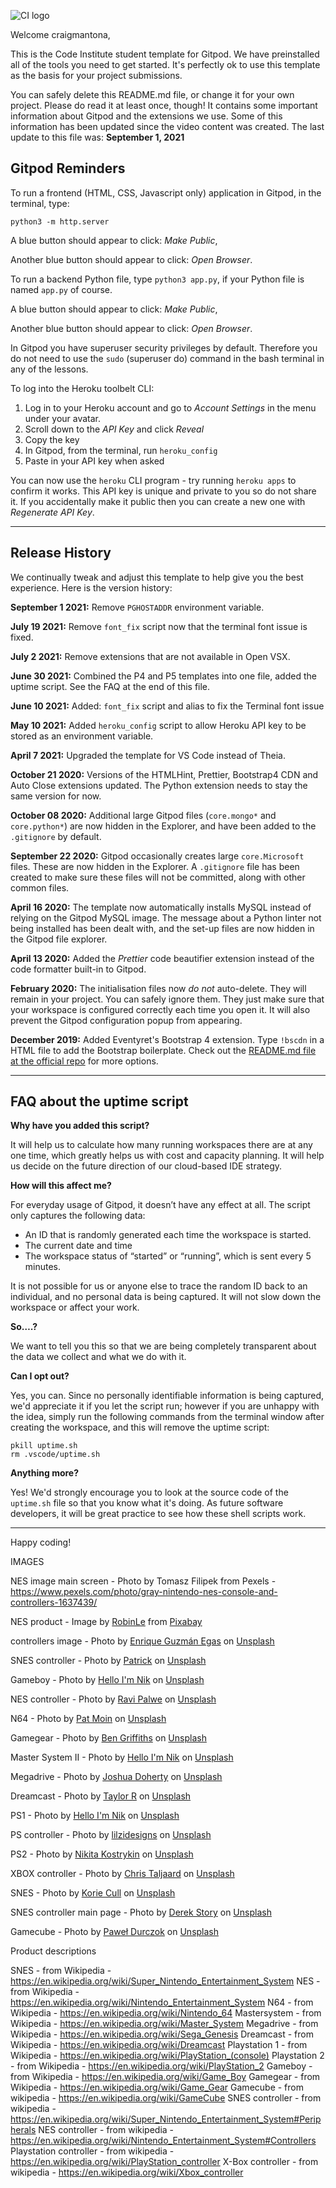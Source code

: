 ![CI logo](https://codeinstitute.s3.amazonaws.com/fullstack/ci_logo_small.png)

Welcome craigmantona,

This is the Code Institute student template for Gitpod. We have preinstalled all of the tools you need to get started. It's perfectly ok to use this template as the basis for your project submissions.

You can safely delete this README.md file, or change it for your own project. Please do read it at least once, though! It contains some important information about Gitpod and the extensions we use. Some of this information has been updated since the video content was created. The last update to this file was: **September 1, 2021**

## Gitpod Reminders

To run a frontend (HTML, CSS, Javascript only) application in Gitpod, in the terminal, type:

`python3 -m http.server`

A blue button should appear to click: _Make Public_,

Another blue button should appear to click: _Open Browser_.

To run a backend Python file, type `python3 app.py`, if your Python file is named `app.py` of course.

A blue button should appear to click: _Make Public_,

Another blue button should appear to click: _Open Browser_.

In Gitpod you have superuser security privileges by default. Therefore you do not need to use the `sudo` (superuser do) command in the bash terminal in any of the lessons.

To log into the Heroku toolbelt CLI:

1. Log in to your Heroku account and go to *Account Settings* in the menu under your avatar.
2. Scroll down to the *API Key* and click *Reveal*
3. Copy the key
4. In Gitpod, from the terminal, run `heroku_config`
5. Paste in your API key when asked

You can now use the `heroku` CLI program - try running `heroku apps` to confirm it works. This API key is unique and private to you so do not share it. If you accidentally make it public then you can create a new one with _Regenerate API Key_.

------

## Release History

We continually tweak and adjust this template to help give you the best experience. Here is the version history:

**September 1 2021:** Remove `PGHOSTADDR` environment variable.

**July 19 2021:** Remove `font_fix` script now that the terminal font issue is fixed.

**July 2 2021:** Remove extensions that are not available in Open VSX.

**June 30 2021:** Combined the P4 and P5 templates into one file, added the uptime script. See the FAQ at the end of this file.

**June 10 2021:** Added: `font_fix` script and alias to fix the Terminal font issue

**May 10 2021:** Added `heroku_config` script to allow Heroku API key to be stored as an environment variable.

**April 7 2021:** Upgraded the template for VS Code instead of Theia.

**October 21 2020:** Versions of the HTMLHint, Prettier, Bootstrap4 CDN and Auto Close extensions updated. The Python extension needs to stay the same version for now.

**October 08 2020:** Additional large Gitpod files (`core.mongo*` and `core.python*`) are now hidden in the Explorer, and have been added to the `.gitignore` by default.

**September 22 2020:** Gitpod occasionally creates large `core.Microsoft` files. These are now hidden in the Explorer. A `.gitignore` file has been created to make sure these files will not be committed, along with other common files.

**April 16 2020:** The template now automatically installs MySQL instead of relying on the Gitpod MySQL image. The message about a Python linter not being installed has been dealt with, and the set-up files are now hidden in the Gitpod file explorer.

**April 13 2020:** Added the _Prettier_ code beautifier extension instead of the code formatter built-in to Gitpod.

**February 2020:** The initialisation files now _do not_ auto-delete. They will remain in your project. You can safely ignore them. They just make sure that your workspace is configured correctly each time you open it. It will also prevent the Gitpod configuration popup from appearing.

**December 2019:** Added Eventyret's Bootstrap 4 extension. Type `!bscdn` in a HTML file to add the Bootstrap boilerplate. Check out the <a href="https://github.com/Eventyret/vscode-bcdn" target="_blank">README.md file at the official repo</a> for more options.

------

## FAQ about the uptime script

**Why have you added this script?**

It will help us to calculate how many running workspaces there are at any one time, which greatly helps us with cost and capacity planning. It will help us decide on the future direction of our cloud-based IDE strategy.

**How will this affect me?**

For everyday usage of Gitpod, it doesn’t have any effect at all. The script only captures the following data:

- An ID that is randomly generated each time the workspace is started.
- The current date and time
- The workspace status of “started” or “running”, which is sent every 5 minutes.

It is not possible for us or anyone else to trace the random ID back to an individual, and no personal data is being captured. It will not slow down the workspace or affect your work.

**So….?**

We want to tell you this so that we are being completely transparent about the data we collect and what we do with it.

**Can I opt out?**

Yes, you can. Since no personally identifiable information is being captured, we'd appreciate it if you let the script run; however if you are unhappy with the idea, simply run the following commands from the terminal window after creating the workspace, and this will remove the uptime script:

```
pkill uptime.sh
rm .vscode/uptime.sh
```

**Anything more?**

Yes! We'd strongly encourage you to look at the source code of the `uptime.sh` file so that you know what it's doing. As future software developers, it will be great practice to see how these shell scripts work.

---

Happy coding!




IMAGES

NES image main screen - Photo by Tomasz Filipek from Pexels - https://www.pexels.com/photo/gray-nintendo-nes-console-and-controllers-1637439/ 

NES product - Image by <a href="https://pixabay.com/users/robinle-2695228/?utm_source=link-attribution&amp;utm_medium=referral&amp;utm_campaign=image&amp;utm_content=2649705">RobinLe</a> from <a href="https://pixabay.com/?utm_source=link-attribution&amp;utm_medium=referral&amp;utm_campaign=image&amp;utm_content=2649705">Pixabay</a>

controllers image - Photo by <a href="https://unsplash.com/@kike_borland?utm_source=unsplash&utm_medium=referral&utm_content=creditCopyText">Enrique Guzmán Egas</a> on <a href="https://unsplash.com/s/photos/nintendo?utm_source=unsplash&utm_medium=referral&utm_content=creditCopyText">Unsplash</a>
  
SNES controller - Photo by <a href="https://unsplash.com/@pf91_photography?utm_source=unsplash&utm_medium=referral&utm_content=creditCopyText">Patrick</a> on <a href="https://unsplash.com/s/photos/nintendo?utm_source=unsplash&utm_medium=referral&utm_content=creditCopyText">Unsplash</a>
  
Gameboy - Photo by <a href="https://unsplash.com/@helloimnik?utm_source=unsplash&utm_medium=referral&utm_content=creditCopyText">Hello I'm Nik</a> on <a href="https://unsplash.com/s/photos/nintendo?utm_source=unsplash&utm_medium=referral&utm_content=creditCopyText">Unsplash</a>
  
NES controller - Photo by <a href="https://unsplash.com/@ravipalwe?utm_source=unsplash&utm_medium=referral&utm_content=creditCopyText">Ravi Palwe</a> on <a href="https://unsplash.com/s/photos/nintendo?utm_source=unsplash&utm_medium=referral&utm_content=creditCopyText">Unsplash</a>
  
N64 - Photo by <a href="https://unsplash.com/@patsn?utm_source=unsplash&utm_medium=referral&utm_content=creditCopyText">Pat Moin</a> on <a href="https://unsplash.com/s/photos/n64?utm_source=unsplash&utm_medium=referral&utm_content=creditCopyText">Unsplash</a>
  
Gamegear - Photo by <a href="https://unsplash.com/@benofthenorth?utm_source=unsplash&utm_medium=referral&utm_content=creditCopyText">Ben Griffiths</a> on <a href="https://unsplash.com/s/photos/sega?utm_source=unsplash&utm_medium=referral&utm_content=creditCopyText">Unsplash</a>
  
Master System II - Photo by <a href="https://unsplash.com/@helloimnik?utm_source=unsplash&utm_medium=referral&utm_content=creditCopyText">Hello I'm Nik</a> on <a href="https://unsplash.com/s/photos/sega?utm_source=unsplash&utm_medium=referral&utm_content=creditCopyText">Unsplash</a>
  
Megadrive - Photo by <a href="https://unsplash.com/@docs1231?utm_source=unsplash&utm_medium=referral&utm_content=creditCopyText">Joshua Doherty</a> on <a href="https://unsplash.com/s/photos/sega?utm_source=unsplash&utm_medium=referral&utm_content=creditCopyText">Unsplash</a>
  
Dreamcast - Photo by <a href="https://unsplash.com/@usualmorals?utm_source=unsplash&utm_medium=referral&utm_content=creditCopyText">Taylor R</a> on <a href="https://unsplash.com/s/photos/sega?utm_source=unsplash&utm_medium=referral&utm_content=creditCopyText">Unsplash</a>
  
PS1 - Photo by <a href="https://unsplash.com/@helloimnik?utm_source=unsplash&utm_medium=referral&utm_content=creditCopyText">Hello I'm Nik</a> on <a href="https://unsplash.com/s/photos/playstation?utm_source=unsplash&utm_medium=referral&utm_content=creditCopyText">Unsplash</a>
  
PS controller - Photo by <a href="https://unsplash.com/@loravisuals?utm_source=unsplash&utm_medium=referral&utm_content=creditCopyText">lilzidesigns</a> on <a href="https://unsplash.com/s/photos/playstation-2?utm_source=unsplash&utm_medium=referral&utm_content=creditCopyText">Unsplash</a>
  
PS2 - Photo by <a href="https://unsplash.com/@chilinik?utm_source=unsplash&utm_medium=referral&utm_content=creditCopyText">Nikita Kostrykin</a> on <a href="https://unsplash.com/s/photos/playstation-2?utm_source=unsplash&utm_medium=referral&utm_content=creditCopyText">Unsplash</a>
  
XBOX controller - Photo by <a href="https://unsplash.com/@christaljaard?utm_source=unsplash&utm_medium=referral&utm_content=creditCopyText">Chris Taljaard</a> on <a href="https://unsplash.com/s/photos/xbox?utm_source=unsplash&utm_medium=referral&utm_content=creditCopyText">Unsplash</a>

SNES - Photo by <a href="https://unsplash.com/@korie?utm_source=unsplash&utm_medium=referral&utm_content=creditCopyText">Korie Cull</a> on <a href="https://unsplash.com/s/photos/snes?utm_source=unsplash&utm_medium=referral&utm_content=creditCopyText">Unsplash</a>

SNES controller main page - Photo by <a href="https://unsplash.com/@derekstory?utm_source=unsplash&utm_medium=referral&utm_content=creditCopyText">Derek Story</a> on <a href="https://unsplash.com/s/photos/retro-gaming?utm_source=unsplash&utm_medium=referral&utm_content=creditCopyText">Unsplash</a>

Gamecube - Photo by <a href="https://unsplash.com/@north_of_rapture?utm_source=unsplash&utm_medium=referral&utm_content=creditCopyText">Paweł Durczok</a> on <a href="https://unsplash.com/s/photos/nintendo?utm_source=unsplash&utm_medium=referral&utm_content=creditCopyText">Unsplash</a>
  
  


Product descriptions

SNES - from Wikipedia - https://en.wikipedia.org/wiki/Super_Nintendo_Entertainment_System
NES - from Wikipedia - https://en.wikipedia.org/wiki/Nintendo_Entertainment_System
N64 - from Wikipedia - https://en.wikipedia.org/wiki/Nintendo_64
Mastersystem - from Wikipedia - https://en.wikipedia.org/wiki/Master_System
Megadrive - from Wikipedia - https://en.wikipedia.org/wiki/Sega_Genesis
Dreamcast - from Wikipedia - https://en.wikipedia.org/wiki/Dreamcast
Playstation 1 - from Wikipedia - https://en.wikipedia.org/wiki/PlayStation_(console)
Playstation 2 - from Wikipedia - https://en.wikipedia.org/wiki/PlayStation_2
Gameboy - from Wikipedia - https://en.wikipedia.org/wiki/Game_Boy
Gamegear - from Wikipedia - https://en.wikipedia.org/wiki/Game_Gear
Gamecube - from wikipedia - https://en.wikipedia.org/wiki/GameCube
SNES controller - from wikipedia - https://en.wikipedia.org/wiki/Super_Nintendo_Entertainment_System#Peripherals
NES controller - from wikipedia - https://en.wikipedia.org/wiki/Nintendo_Entertainment_System#Controllers
Playstation controller - from wikipedia - https://en.wikipedia.org/wiki/PlayStation_controller
X-Box controller - from wikipedia - https://en.wikipedia.org/wiki/Xbox_controller
  